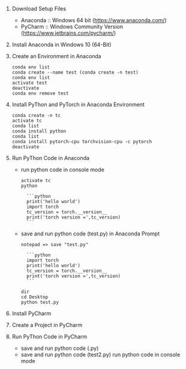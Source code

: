 1. Download Setup Files
    - Anaconda :: Windows 64 bit (https://www.anaconda.com/)
    - PyCharm :: Windows Community Version (https://www.jetbrains.com/pycharm/)

1. Install Anaconda in Windows 10 (64-Bit)

1. Create an Environment in Anaconda
     ```text
    conda env list
    conda create --name test (conda create -n test)
    conda env list
    activate test
    deactivate
    conda env remove test
    ```

1. Install PyThon and PyTorch in Anaconda Environment
    ```text
    conda create -n tc
    activate tc
    conda list
    conda install python
    conda list
    conda install pytorch-cpu torchvision-cpu -c pytorch
    deactivate
    ```

1. Run PyThon Code in Anaconda    
    - run python code in console mode
        ```text
        activate tc
        python
        ```
        
            ```python
            print('hello world')
            import torch
            tc_version = torch.__version__
            print('torch version =',tc_version)      
            ```
    - save and run python code (test.py) in Anaconda Prompt 
        ```text
        notepad => save "test.py"
        ```
        
            ```python
            import torch
            print('hello world')
            tc_version = torch.__version__
            print('torch version =',tc_version) 
            ```
        ```text
        dir
        cd Desktop
        python test.py
        ```
1. Install PyCharm

1. Create a Project in PyCharm

1. Run PyThon Code in PyCharm
    - save and run python code (.py)
    - save and run python code (test2.py)
    run python code in console mode
